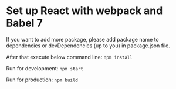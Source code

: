 # Set up React with webpack and Babel 7
If you want to add more package, please add package name to dependencies or devDependencies (up to you) in package.json file.

After that execute below command line: `npm install`

Run for development: `npm start`

Run for production: `npm build`

